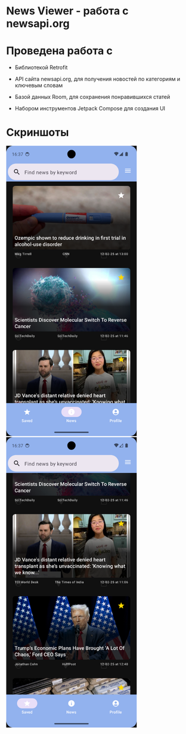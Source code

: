 # **News Viewer - работа с newsapi.org**

# **Проведена работа с**

* Библиотекой Retrofit

* API сайта newsapi.org, для получения новостей по категориям и ключевым словам

* Базой данных Room, для сохранения понравившихся статей

* Набором инструментов Jetpack Compose для создания UI

# **Скриншоты**

<img src="https://raw.githubusercontent.com/unclled/NewsViewer/main/images/1.png" border="0" width="350"> <img src="https://raw.githubusercontent.com/unclled/NewsViewer/main/images/2.png" border="0" width="350">
